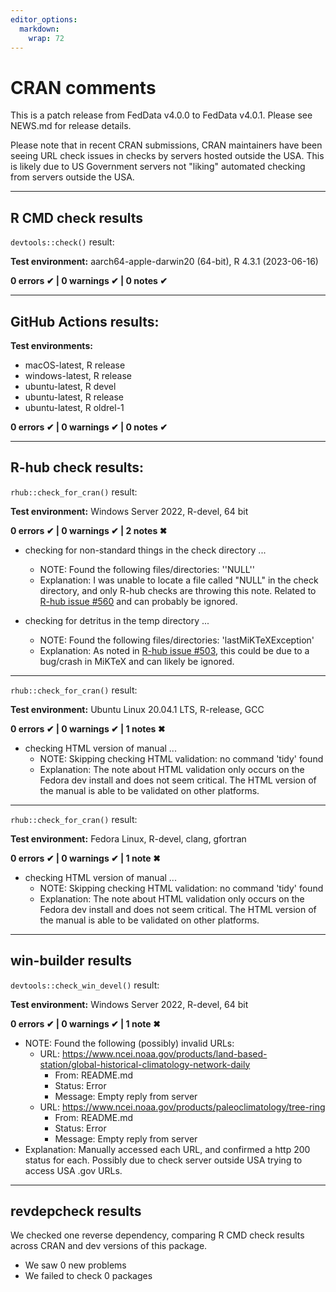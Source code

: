 ```yaml
---
editor_options: 
  markdown: 
    wrap: 72
---
```


# CRAN comments

This is a patch release from FedData v4.0.0 to FedData v4.0.1. Please
see NEWS.md for release details. 

Please note that in recent CRAN submissions, CRAN maintainers have been 
seeing URL check issues in checks by servers hosted outside the USA. This is
likely due to US Government servers not "liking" automated checking from
servers outside the USA.

------------------------------------------------------------------------

## R CMD check results

`devtools::check()` result:

**Test environment:** aarch64-apple-darwin20 (64-bit), R 4.3.1 (2023-06-16)

**0 errors ✔ \| 0 warnings ✔ \| 0 notes ✔**

------------------------------------------------------------------------

## GitHub Actions results:

**Test environments:**

-   macOS-latest, R release
-   windows-latest, R release
-   ubuntu-latest, R devel
-   ubuntu-latest, R release
-   ubuntu-latest, R oldrel-1

**0 errors ✔ \| 0 warnings ✔ \| 0 notes ✔**

------------------------------------------------------------------------

## R-hub check results:

`rhub::check_for_cran()` result:

**Test environment:** Windows Server 2022, R-devel, 64 bit

**0 errors ✔ \| 0 warnings ✔ \| 2 notes ✖**

-   checking for non-standard things in the check directory ...
    -   NOTE: Found the following files/directories:
        ''NULL''
    -   Explanation: I was unable to locate a file called "NULL" 
        in the check directory, and only R-hub checks are throwing this
        note. Related to [R-hub issue #560](https://github.com/r-hub/rhub/issues/560) 
        and can probably be ignored.

-   checking for detritus in the temp directory ...
    -   NOTE: Found the following files/directories:
        'lastMiKTeXException'
    -   Explanation: As noted in [R-hub issue
        #503](https://github.com/r-hub/rhub/issues/503), this could be
        due to a bug/crash in MiKTeX and can likely be ignored.

------------------------------------------------------------------------

`rhub::check_for_cran()` result:

**Test environment:** Ubuntu Linux 20.04.1 LTS, R-release, GCC

**0 errors ✔ \| 0 warnings ✔ \| 1 notes ✖**

-   checking HTML version of manual ...
    -   NOTE: Skipping checking HTML validation: no command 'tidy' found
    -   Explanation: The note about HTML validation only occurs on the
        Fedora dev install and does not seem critical. The HTML version
        of the manual is able to be validated on other platforms.
        
------------------------------------------------------------------------

`rhub::check_for_cran()` result:

**Test environment:** Fedora Linux, R-devel, clang, gfortran

**0 errors ✔ \| 0 warnings ✔ \| 1 note ✖**

-   checking HTML version of manual ...
    -   NOTE: Skipping checking HTML validation: no command 'tidy' found
    -   Explanation: The note about HTML validation only occurs on the
        Fedora dev install and does not seem critical. The HTML version
        of the manual is able to be validated on other platforms.

------------------------------------------------------------------------

## win-builder results

`devtools::check_win_devel()` result:

**Test environment:** Windows Server 2022, R-devel, 64 bit

**0 errors ✔ \| 0 warnings ✔ \| 1 note ✖**

- NOTE: Found the following (possibly) invalid URLs:
  - URL: https://www.ncei.noaa.gov/products/land-based-station/global-historical-climatology-network-daily
    - From: README.md
    - Status: Error
    - Message: Empty reply from server
  - URL: https://www.ncei.noaa.gov/products/paleoclimatology/tree-ring
    - From: README.md
    - Status: Error
    - Message: Empty reply from server
- Explanation: Manually accessed each URL, 
and confirmed a http 200 status for each. Possibly due to check 
server outside USA trying to access USA .gov URLs.

------------------------------------------------------------------------

## revdepcheck results

We checked one reverse dependency, comparing R CMD check results
across CRAN and dev versions of this package.

-   We saw 0 new problems
-   We failed to check 0 packages
